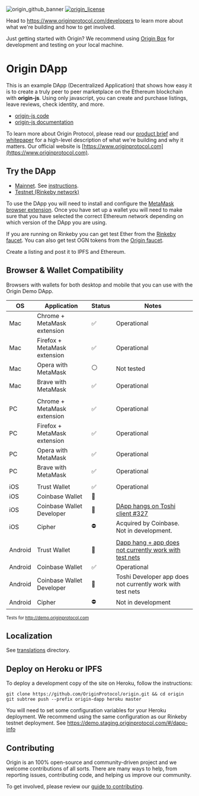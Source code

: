 ![origin_github_banner](https://user-images.githubusercontent.com/673455/37314301-f8db9a90-2618-11e8-8fee-b44f38febf38.png)
[![origin_license](https://img.shields.io/badge/license-MIT-6e3bea.svg?style=flat-square&colorA=111d28)](https://github.com/OriginProtocol/origin/blob/master/origin-dapp/LICENSE)

Head to https://www.originprotocol.com/developers to learn more about what we're building and how to get involved.

Just getting started with Origin? We recommend using [Origin Box](https://github.com/OriginProtocol/origin/tree/master/development#origin-box) for development and testing on your local machine.

# Origin DApp

This is an example DApp (Decentralized Application) that shows how easy it is to create a truly peer to peer marketplace on the Ethereum blockchain with **origin-js**. Using only javascript, you can create and purchase listings, leave reviews, check identity, and more.

- [origin-js code](https://github.com/OriginProtocol/origin/tree/master/origin-js)
- [origin-js documentation](http://docs.originprotocol.com/)

To learn more about Origin Protocol, please read our [product brief](https://www.originprotocol.com/product-brief) and [whitepaper](https://www.originprotocol.com/whitepaper) for a high-level description of what we're building and why it matters. Our official website is [https://www.originprotocol.com](https://www.originprotocol.com).

## Try the DApp

 - [Mainnet](https://dapp.originprotocol.com). See [instructions](https://medium.com/originprotocol/draft-origin-launches-beta-on-mainnet-draft-e3b70161ae86).
 - [Testnet (Rinkeby network)](https://demo.staging.originprotocol.com)

To use the DApp you will need to install and configure the [MetaMask browser extension](https://metamask.io). Once you have set up a wallet you will need to make sure that you have selected the correct Ethereum network depending on which version of the DApp you are using.

If you are running on Rinkeby you can get test Ether from the [Rinkeby faucet](https://faucet.rinkeby.io). You can also get test OGN tokens from the [Origin faucet](https://faucet.originprotocol.com).

Create a listing and post it to IPFS and Ethereum.

## Browser & Wallet Compatibility
Browsers with wallets for both desktop and mobile that you can use with the Origin Demo DApp.


| OS | Application | Status | Notes |
| ---- | -------- | ------ | ------ |
| Mac | Chrome + MetaMask extension | ✅ | Operational |
| Mac | Firefox + MetaMask extension | ✅  | Operational |
| Mac | Opera with MetaMask | ⚪️ | Not tested |
| Mac | Brave with MetaMask | ✅ | Operational |
|  | |  |
| PC | Chrome + MetaMask extension | ✅ | Operational |
| PC | Firefox + MetaMask extension | ✅ | Operational |
| PC | Opera with MetaMask | ✅ | Operational |
| PC | Brave with MetaMask | ✅ | Operational |
|  |  |  |
| iOS | Trust Wallet | ✅  | Operational |
| iOS | Coinbase Wallet  |  🚫  |  |
| iOS | Coinbase Wallet Developer  |  🚫  |  [DApp hangs on Toshi client #327](https://github.com/OriginProtocol/origin-dapp/issues/327) |
| iOS | Cipher  | ⛔️  | Acquired by Coinbase. Not in development. |
|   |  |  |
| Android | Trust Wallet | 🚫 | [Dapp hang + app does not currently work with test nets](https://github.com/OriginProtocol/origin-dapp/issues/331#issuecomment-416364784) |
| Android | Coinbase Wallet  |  ✅ |  Operational |
| Android | Coinbase Wallet Developer  |  🚫 | Toshi Developer app does not currently work with test nets |
| Android | Cipher  |  ⛔️  | Not in development |

<sup>Tests for http://demo.originprotocol.com</sup>

## Localization
See [translations](translations) directory.

## Deploy on Heroku or IPFS

To deploy a development copy of the site on Heroku, follow the instructions:
```
git clone https://github.com/OriginProtocol/origin.git && cd origin
git subtree push --prefix origin-dapp heroku master
```

You will need to set some configuration variables for your Heroku deployment. We recommend using the same configuration as our Rinkeby testnet deployment. See https://demo.staging.originprotocol.com/#/dapp-info

## Contributing

Origin is an 100% open-source and community-driven project and we welcome contributions of all sorts. There are many ways to help, from reporting issues, contributing code, and helping us improve our community.

To get involved, please review our [guide to contributing](https://www.originprotocol.com/developers).
